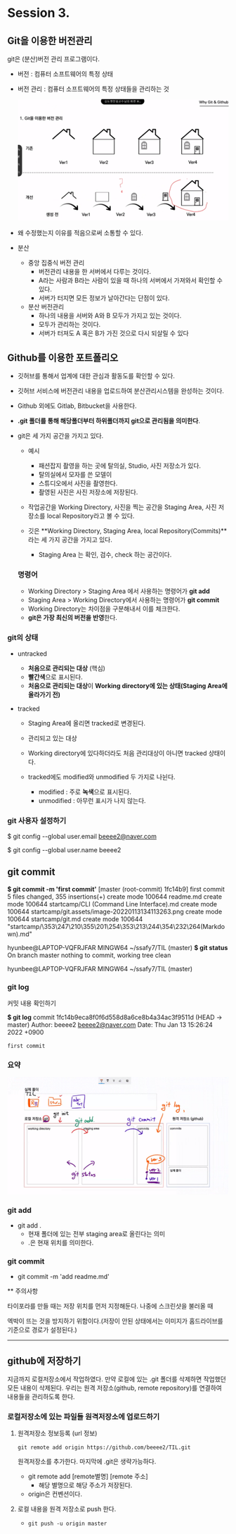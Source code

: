 # Session 3.

## Git을 이용한 버전관리

git은 (분산)버전 관리 프로그램이다.

- 버전 : 컴퓨터 소프트웨어의 특정 상태

- 버전 관리 : 컴퓨터 소프트웨어의 특정 상태들을 관리하는 것

  ![image-20220113134113263](git.assets/image-20220113134113263.png)

- 왜 수정했는지 이유를 적음으로써 소통할 수 있다.
- 분산 
  - 중앙 집중식 버전 관리
    - 버전관리 내용을 한 서버에서 다루는 것이다. 
    - A라는 사람과 B라는 사람이 있을 때 하나의 서버에서 가져와서 확인할 수 있다.
    - 서버가 터지면 모든 정보가 날아간다는 단점이 있다.
  - 분산 버전관리
    - 하나의 내용을 서버와 A와 B 모두가 가지고 있는 것이다. 
    - 모두가 관리하는 것이다.
    - 서버가 터져도 A 혹은 B가 가진 것으로 다시 되살릴 수 있다



## Github를 이용한 포트폴리오

- 깃허브를 통해서 업계에 대한 관심과 활동도를 확인할 수 있다.
- 깃허브 서비스에 버전관리 내용을 업로드하여 분산관리시스템을 완성하는 것이다.
- Github 외에도 Gitlab, Bitbucket을 사용한다.



- **.git 폴더를 통해 해당폴더부터 하위폴더까지 git으로 관리됨을 의미한다**.

- git은 세 가지 공간을 가지고 있다.

  - 예시
    - 패션잡지 촬영을 하는 곳에 탈의실, Studio, 사진 저장소가 있다.
    - 탈의실에서 모자를 쓴 모델이
    - 스튜디오에서 사진을 촬영한다.
    - 촬영된 사진은 사진 저장소에 저장된다.

  - 작업공간을 Working Directory, 사진을 찍는 공간을 Staging Area, 사진 저장소를 local Repository라고 볼 수 있다.
  - 깃은 **Working Directory, Staging Area, local Repository(Commits)**라는 세 가지 공간을 가지고 있다. 
    - Staging Area 는 확인, 검수, check 하는 공간이다.

  ### 명령어

  - Working Directory > Staging Area 에서 사용하는 명령어가 **git add**
  - Staging Area > Working Directory에서 사용하는 명령어가 **git commit**
  - Working Directory는 차이점을 구분해내서 이를 체크한다. 
  - **git은 가장 최신의 버전을 반영**한다. 

  

### git의 상태

- untracked

  - **처음으로 관리되는 대상** (핵심)
  - **빨간색**으로 표시된다.
  - **처음으로 관리되는 대상**이 **Working directory에 있는 상태(Staging Area에 올라가기 전)**

- tracked

  - Staging Area에 올리면 tracked로 변경된다.

  - 관리되고 있는 대상

  - Working directory에 있다하더라도 처음 관리대상이 아니면 tracked 상태이다.

  - tracked에도 modified와 unmodified 두 가지로 나뉜다.

    - modified : 주로 **녹색**으로 표시된다.
    - unmodified : 아무런 표시가 나지  않는다. 

    

### git 사용자 설정하기

$ git config --global user.email beeee2@naver.com

$ git config --global user.name beeee2



## git commit

**$ git commit -m 'first commit'**
[master (root-commit) 1fc14b9] first commit
 5 files changed, 355 insertions(+)
 create mode 100644 readme.md
 create mode 100644 startcamp/CLI (Command Line Interface).md
 create mode 100644 startcamp/git.assets/image-20220113134113263.png
 create mode 100644 startcamp/git.md
 create mode 100644 "startcamp/\353\247\210\355\201\254\353\213\244\354\232\264(Markdown).md"

hyunbee@LAPTOP-VQFRJFAR MINGW64 ~/ssafy7/TIL (master)
**$ git status**
On branch master
nothing to commit, working tree clean

hyunbee@LAPTOP-VQFRJFAR MINGW64 ~/ssafy7/TIL (master)



### git log

커밋 내용 확인하기

**$ git log**
commit 1fc14b9eca8f0f6d558d8a6ce8b4a34ac3f9511d (HEAD -> master)
Author: beeee2 <beeee2@naver.com>
Date:   Thu Jan 13 15:26:24 2022 +0900

    first commit



### 요약

![image-20220113155856720](git.assets/image-20220113155856720.png)

### git add

- git add . 
  - 현재 폴더에 있는 전부 staging area로 올린다는 의미
  - .은 현재 위치를 의미한다.

### git commit

- git commit -m 'add readme.md'





** 주의사항

타이포라를 만들 때는 저장 위치를 먼저 지정해둔다. 나중에 스크린샷을 불러올 때 

엑박이 뜨는 것을 방지하기 위함이다.(저장이 안된 상태에서는 이미지가 홈드라이브를 기준으로 경로가 설정된다.)



---



## github에 저장하기

지금까지 로컬저장소에서 작업하였다. 만약 로컬에 있는 .git 폴더를 삭제하면 작업했던 모든 내용이 삭제된다. 우리는 원격 저장소(github, remote repository)를 연결하여 내용들을 관리하도록 한다. 

### 로컬저장소에 있는 파일들 원격저장소에 업로드하기

1. 원격저장소 정보등록 (url 정보)

   ```
   git remote add origin https://github.com/beeee2/TIL.git
   ```

   원격저장소를 추가한다. 마지막에 .git은 생략가능하다.

   - git remote add [remote별명] [remote 주소]
     - 해당 별명으로 해당 주소가 저장된다.
   - origin은 컨벤션이다. 

2. 로컬 내용을 원격 저장소로 push 한다. 
   - `git push -u origin master`


